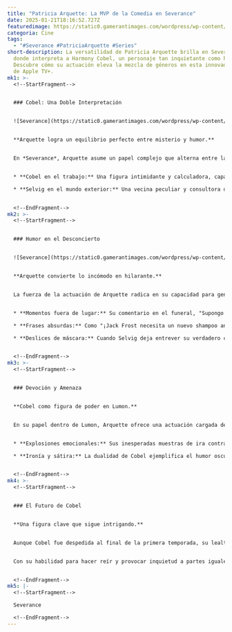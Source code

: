 ```yaml
---
title: "Patricia Arquette: La MVP de la Comedia en Severance"
date: 2025-01-21T18:16:52.727Z
featuredimage: https://static0.gamerantimages.com/wordpress/wp-content/uploads/2025/01/severance-cobel-office-2.jpg?q=70&fit=crop&w=1140&h=&dpr=1
categoria: Cine
tags:
  - "#Severance #PatriciaArquette #Series"
short-description: La versatilidad de Patricia Arquette brilla en Severance,
  donde interpreta a Harmony Cobel, un personaje tan inquietante como hilarante.
  Descubre cómo su actuación eleva la mezcla de géneros en esta innovadora serie
  de Apple TV+.
mk1: >-
  <!--StartFragment-->


  ### Cobel: Una Doble Interpretación


  ![Severance](https://static0.gamerantimages.com/wordpress/wp-content/uploads/2022/08/Severance_Technology.jpg?q=49&fit=crop&w=825&dpr=2 "Severance")


  **Arquette logra un equilibrio perfecto entre misterio y humor.**


  En *Severance*, Arquette asume un papel complejo que alterna entre la autoridad fría de Harmony Cobel y la fachada excéntrica de la señora Selvig, la vecina de "Outie" Mark. Este contraste no solo añade profundidad a la narrativa, sino que también permite a Arquette desplegar su talento cómico en momentos inesperados.


  * **Cobel en el trabajo:** Una figura intimidante y calculadora, capaz de mantener una fachada de calma mientras maneja a los empleados severed de Lumon.

  * **Selvig en el mundo exterior:** Una vecina peculiar y consultora de lactancia que, a pesar de sus intentos de parecer amable, a menudo resulta inquietante.


  <!--EndFragment-->
mk2: >-
  <!--StartFragment-->


  ### Humor en el Desconcierto


  ![Severance](https://static0.gamerantimages.com/wordpress/wp-content/uploads/2025/01/harmony-cobel-severance.jpg?q=49&fit=crop&w=825&dpr=2 "Severance")


  **Arquette convierte lo incómodo en hilarante.**


  La fuerza de la actuación de Arquette radica en su capacidad para generar tensión y risas al mismo tiempo. Ejemplos notables incluyen:


  * **Momentos fuera de lugar:** Su comentario en el funeral, "Supongo que eran cercanos y todo, ¿hmm?" revela su falta de empatía de una manera casi cómica.

  * **Frases absurdas:** Como "¡Jack Frost necesita un nuevo shampoo anticaspa!", donde su extraña entrega transforma un chiste simple en una joya.

  * **Deslices de máscara:** Cuando Selvig deja entrever su verdadero carácter, generando incomodidad y risas nerviosas.


  <!--EndFragment-->
mk3: >-
  <!--StartFragment-->


  ### Devoción y Amenaza


  **Cobel como figura de poder en Lumon.**


  En su papel dentro de Lumon, Arquette ofrece una actuación cargada de camp y amenaza contenida. Su interacción con los empleados severed es una mezcla de autoridad implacable y explosiones de frustración que dejan a los personajes y al público tambaleándose.


  * **Explosiones emocionales:** Sus inesperadas muestras de ira contrastan con su usual compostura, creando un tono extraño y memorable.

  * **Ironía y sátira:** La dualidad de Cobel ejemplifica el humor oscuro que define a *Severance*.


  <!--EndFragment-->
mk4: >-
  <!--StartFragment-->


  ### El Futuro de Cobel


  **Una figura clave que sigue intrigando.**


  Aunque Cobel fue despedida al final de la primera temporada, su lealtad a Lumon sigue siendo evidente, como lo demuestra su reacción al descubrir al innie de Mark. Arquette aún figura en el reparto, y los avances sugieren que Cobel seguirá siendo una presencia central en la serie.


  Con su habilidad para hacer reír y provocar inquietud a partes iguales, Patricia Arquette asegura que cada escena con Harmony Cobel sea inolvidable, consolidándola como la MVP de *Severance*.


  <!--EndFragment-->
mk5: |-
  <!--StartFragment-->

  Severance

  <!--EndFragment-->
---
```

